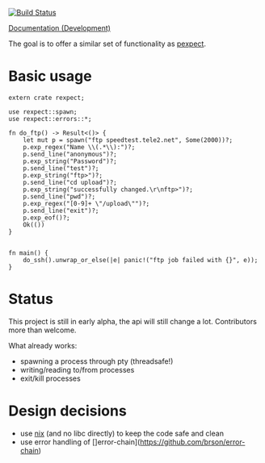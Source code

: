 [![Build Status](https://api.travis-ci.org/philippkeller/rexpect.svg?branch=master)](https://travis-ci.org/philippkeller/rexpect)

[Documentation (Development)](http://philippkeller.github.io/rexpect)

The goal is to offer a similar set of functionality as [pexpect](https://pexpect.readthedocs.io/en/stable/overview.html).

# Basic usage

```
extern crate rexpect;

use rexpect::spawn;
use rexpect::errors::*;

fn do_ftp() -> Result<()> {
    let mut p = spawn("ftp speedtest.tele2.net", Some(2000))?;
    p.exp_regex("Name \\(.*\\):")?;
    p.send_line("anonymous")?;
    p.exp_string("Password")?;
    p.send_line("test")?;
    p.exp_string("ftp>")?;
    p.send_line("cd upload")?;
    p.exp_string("successfully changed.\r\nftp>")?;
    p.send_line("pwd")?;
    p.exp_regex("[0-9]+ \"/upload\"")?;
    p.send_line("exit")?;
    p.exp_eof()?;
    Ok(())
}


fn main() {
    do_ssh().unwrap_or_else(|e| panic!("ftp job failed with {}", e));
}
```

# Status

This project is still in early alpha, the api will still change a lot. Contributors more than welcome.

What already works:

- spawning a process through pty (threadsafe!)
- writing/reading to/from processes
- exit/kill processes

# Design decisions

- use [nix](https://github.com/nix-rust/nix) (and no libc directly) to keep the code safe and clean
- use error handling of []error-chain](https://github.com/brson/error-chain)
